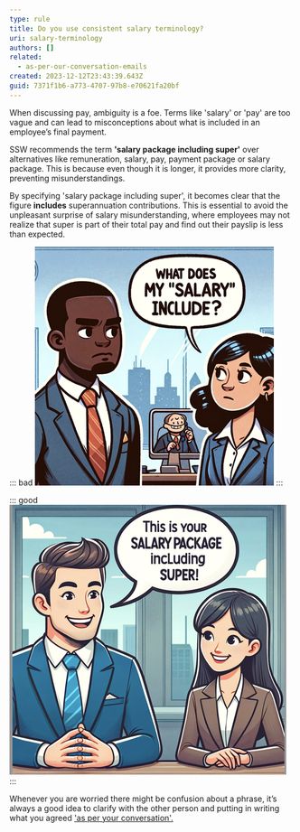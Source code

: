 ```yaml
---
type: rule
title: Do you use consistent salary terminology?
uri: salary-terminology
authors: []
related:
  - as-per-our-conversation-emails
created: 2023-12-12T23:43:39.643Z
guid: 7371f1b6-a773-4707-97b8-e70621fa20bf
---
```

When discussing pay, ambiguity is a foe. Terms like 'salary' or 'pay' are too vague and can lead to misconceptions about what is included in an employee’s final payment. 

<!--endintro-->

SSW recommends the term **'salary package including super'** over alternatives like remuneration, salary, pay, payment package or salary package. This is because even though it is longer, it provides more clarity, preventing misunderstandings.  

By specifying 'salary package including super', it becomes clear that the figure **includes** superannuation contributions. This is essential to avoid the unpleasant surprise of salary misunderstanding, where employees may not realize that super is part of their total pay and find out their payslip is less than expected. 

::: bad
![Figure: Bad example - ambiguous phrase means confusion.](screenshot-2023-12-13-at-1.08.34-pm.png)
:::

::: good
![Figure: Good example - no confusion as to what the payment includes.](screenshot-2023-12-13-at-12.27.10-pm.png)
:::

Whenever you are worried there might be confusion about a phrase, it’s always a good idea to clarify with the other person and putting in writing what you agreed ['as per your conversation'.](/as-per-our-conversation-emails)
